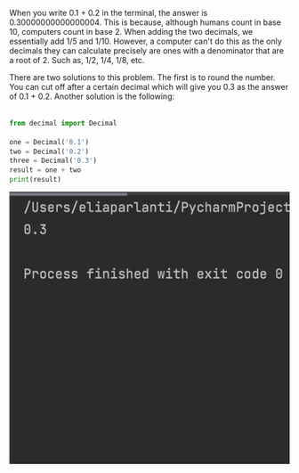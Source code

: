   When you write 0.1 + 0.2 in the terminal, the answer is 0.30000000000000004. This is because, although humans count in base 10, computers count in base 2. When adding the two decimals, we essentially add 1/5 and 1/10. However, a computer can't do this as the only decimals they can calculate precisely are ones with a denominator that are a root of 2. Such as, 1/2, 1/4, 1/8, etc.
  
  There are two solutions to this problem. The first is to round the number. You can cut off after a certain decimal which will give you 0.3 as the answer of 0.1 + 0.2. Another solution is the following:

```.py

from decimal import Decimal

one = Decimal('0.1')
two = Decimal('0.2')
three = Decimal('0.3')
result = one + two
print(result)
```
![](decimal_hw_pic.png)
